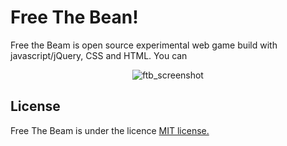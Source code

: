 Free The Bean!
===========

Free the Beam is open source experimental web game build with javascript/jQuery, CSS and HTML.
You can 

<p align="center">
  <img src="http://danielefavi.github.io/freethebean/images/screenshot.png" alt="ftb_screenshot" />
</p>

## License
Free The Beam is under the licence [MIT license.](https://github.com/danielefavi/freethebean/blob/master/LICENSE)

